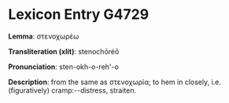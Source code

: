 # Lexicon Entry G4729

**Lemma**: στενοχωρέω

**Transliteration (xlit)**: stenochōréō

**Pronunciation**: sten-okh-o-reh'-o

**Description**:
from the same as στενοχωρία; to hem in closely, i.e. (figuratively) cramp:--distress, straiten.
